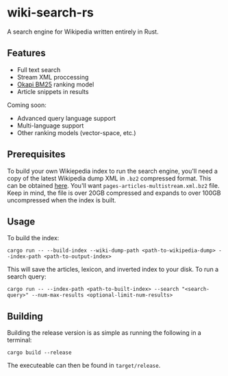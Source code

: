 # wiki-search-rs

A search engine for Wikipedia written entirely in Rust.

## Features

- Full text search
- Stream XML proccessing
- [Okapi BM25](https://en.wikipedia.org/wiki/Okapi_BM25) ranking model
- Article snippets in results

Coming soon:

- Advanced query language support
- Multi-language support
- Other ranking models (vector-space, etc.)

## Prerequisites

To build your own Wikiepedia index to run the search engine, you'll need a copy of the latest Wikipedia dump XML in `.bz2` compressed format. This can be obtained [here](https://dumps.wikimedia.org/enwiki/latest/). You'll want `pages-articles-multistream.xml.bz2` file. Keep in mind, the file is over 20GB compressed and expands to over 100GB uncompressed when the index is built.

## Usage

To build the index:

```
cargo run -- --build-index --wiki-dump-path <path-to-wikipedia-dump> --index-path <path-to-output-index>
```

This will save the articles, lexicon, and inverted index to your disk. To run a search query:

```
cargo run -- --index-path <path-to-built-index> --search "<search-query>" --num-max-results <optional-limit-num-results>
```

## Building

Building the release version is as simple as running the following in a terminal:

```
cargo build --release
```

The executeable can then be found in `target/release`.
